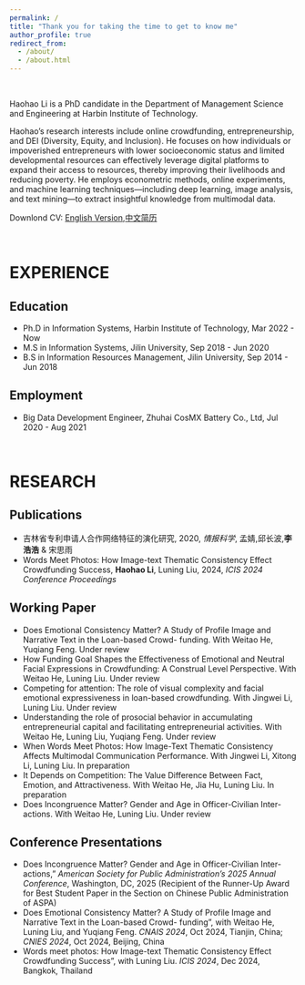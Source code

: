 ```yaml
---
permalink: /
title: "Thank you for taking the time to get to know me"
author_profile: true
redirect_from: 
  - /about/
  - /about.html
---
```


<br> 

Haohao Li is a PhD candidate in the Department of Management Science and Engineering at Harbin Institute of Technology.

Haohao’s research interests include online crowdfunding, entrepreneurship, and DEI (Diversity, Equity, and Inclusion). He focuses on how individuals or impoverished entrepreneurs with lower socioeconomic status and limited developmental resources can effectively leverage digital platforms to expand their access to resources, thereby improving their livelihoods and reducing poverty. He employs econometric methods, online experiments, and machine learning techniques—including deep learning, image analysis, and text mining—to extract insightful knowledge from multimodal data.

Downlond CV: [English Version](https://image-hosting-walton.oss-cn-beijing.aliyuncs.com/file/LHH-en.pdf),[中文简历](https://image-hosting-walton.oss-cn-beijing.aliyuncs.com/file/LHH-cn.pdf)

<br> 

EXPERIENCE
======

Education
------
- Ph.D in Information Systems, Harbin Institute of Technology, Mar 2022 - Now
- M.S in Information Systems, Jilin University, Sep 2018 - Jun 2020
- B.S in Information Resources Management, Jilin University, Sep 2014 - Jun 2018

Employment
------
- Big Data Development Engineer, Zhuhai CosMX Battery Co., Ltd, Jul 2020 - Aug 2021

<br> 

RESEARCH
======

Publications
------
- 吉林省专利申请人合作网络特征的演化研究, 2020, _情报科学_, 孟婧,邱长波,**李浩浩** & 宋思雨
- Words Meet Photos: How Image-text Thematic Consistency Effect Crowdfunding Success, **Haohao Li**, Luning Liu, 2024, _ICIS 2024 Conference Proceedings_

Working Paper
------
- Does Emotional Consistency Matter?  A Study of Profile Image and Narrative Text in the Loan-based Crowd- funding. With Weitao He, Yuqiang Feng. Under review
- How Funding Goal Shapes the Effectiveness of Emotional and Neutral Facial Expressions in Crowdfunding: A Construal Level Perspective. With Weitao He, Luning Liu. Under review
- Competing for attention: The role of visual complexity and facial emotional expressiveness in loan-based crowdfunding. With Jingwei Li, Luning Liu. Under review
- Understanding the role of prosocial behavior in accumulating entrepreneurial capital and facilitating entrepreneurial activities. With Weitao He, Luning Liu, Yuqiang Feng. Under review
- When Words Meet Photos: How Image-Text Thematic Consistency Affects Multimodal Communication Performance. With Jingwei Li, Xitong Li, Luning Liu. In preparation
- It Depends on Competition: The Value Difference Between Fact, Emotion, and Attractiveness. With Weitao He, Jia Hu, Luning Liu. In preparation
- Does Incongruence Matter? Gender and Age in Officer-Civilian Inter-actions. With Weitao He, Luning Liu. Under review

Conference Presentations
------
- Does Incongruence Matter? Gender and Age in Officer-Civilian Inter-actions,” _American Society for Public Administration’s 2025 Annual Conference_, Washington, DC, 2025 (Recipient of the Runner-Up Award for Best Student Paper in the Section on Chinese Public Administration of ASPA)
- Does Emotional Consistency Matter? A Study of Profile Image and Narrative Text in the Loan-based Crowd- funding”, with Weitao He, Luning Liu, and Yuqiang Feng. _CNAIS 2024_, Oct 2024, Tianjin, China; _CNIES 2024_, Oct 2024, Beijing, China
- Words meet photos:  How Image-text Thematic Consistency Effect Crowdfunding Success”, with Luning Liu. _ICIS 2024_, Dec 2024, Bangkok, Thailand
